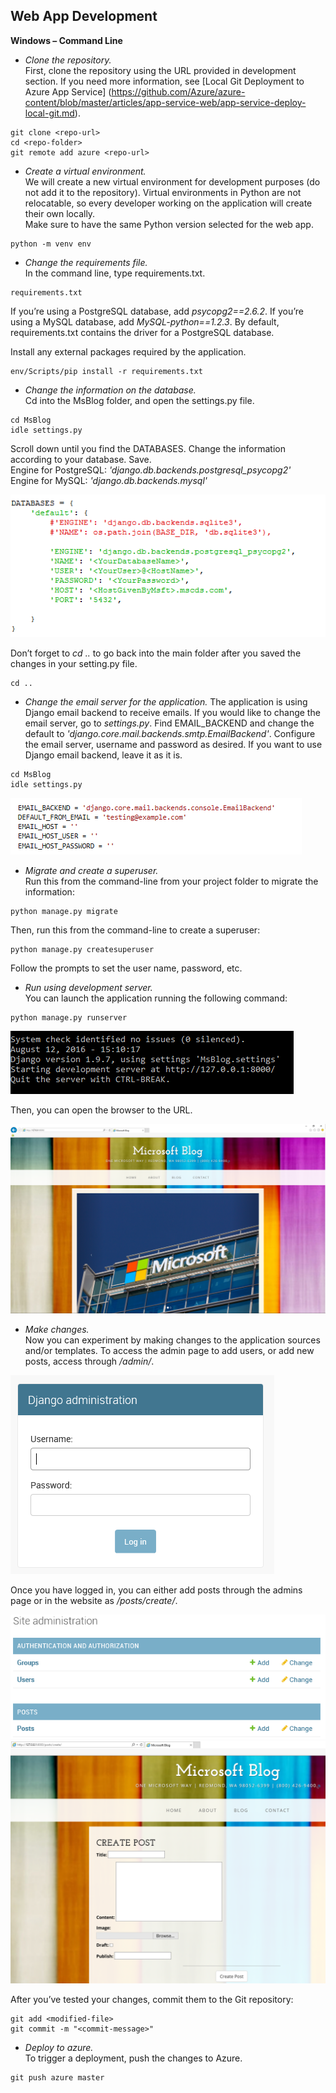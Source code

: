 ## **Web App Development**

**Windows – Command Line**

+ *Clone the repository.*  
First, clone the repository using the URL provided in development section. If you need more information, see [Local Git Deployment to Azure App Service] (https://github.com/Azure/azure-content/blob/master/articles/app-service-web/app-service-deploy-local-git.md).   
```
git clone <repo-url>  
cd <repo-folder>  
git remote add azure <repo-url>  
```

+ *Create a virtual environment.*  
We will create a new virtual environment for development purposes (do not add it to the repository). Virtual environments in Python are not relocatable, so every developer working on the application will create their own locally.  
Make sure to have the same Python version selected for the web app.  
```
python -m venv env 
```

+ *Change the requirements file.*  
In the command line, type requirements.txt. 
```
requirements.txt
```  
If you’re using a PostgreSQL database, add _psycopg2==2.6.2_. If you’re using a MySQL database, add _MySQL-python==1.2.3_. By default, requirements.txt contains the driver for a PostgreSQL database.  

Install any external packages required by the application. 

```
env/Scripts/pip install -r requirements.txt
``` 

+ *Change the information on the database.*  
Cd into the MsBlog folder, and open the settings.py file. 

```
cd MsBlog  
idle settings.py  
```  

Scroll down until you find the DATABASES. Change the information according to your database. Save.   
Engine for PostgreSQL: _'django.db.backends.postgresql_psycopg2'_  
Engine for MySQL: _'django.db.backends.mysql'_  

![11](https://github.com/ymr89/School-Me/blob/master/imagesReadMe/11.PNG)

Don’t forget to _cd .._ to go back into the main folder after you saved the changes in your setting.py file. 

```
cd ..
```

+ *Change the email server for the application.*
The application is using Django email backend to receive emails. If you would like to change the email server, go to _settings.py_. Find EMAIL_BACKEND and change the default to _'django.core.mail.backends.smtp.EmailBackend'_. Configure the email server, username and password as desired. If you want to use Django email backend, leave it as it is.  
```
cd MsBlog  
idle settings.py  
```  

![18](https://github.com/ymr89/School-Me/blob/master/imagesReadMe/18.PNG) 

+ *Migrate and create a superuser.*  
Run this from the command-line from your project folder to migrate the information: 

```
python manage.py migrate
```  
Then, run this from the command-line to create a superuser: 

```
python manage.py createsuperuser
```  
Follow the prompts to set the user name, password, etc. 

+ *Run using development server.*  
You can launch the application running the following command:  
```
python manage.py runserver
``` 
![18](https://github.com/ymr89/MsBlog/blob/master/Images-README/18.png)

Then, you can open the browser to the URL. 

![14](https://github.com/ymr89/MsBlog/blob/master/Images-README/14.png)

+ *Make changes.*  
Now you can experiment by making changes to the application sources and/or templates. To access the admin page to add users, or add new posts, access through _/admin/_.

![15](https://github.com/ymr89/MsBlog/blob/master/Images-README/15.png) 

Once you have logged in, you can either add posts through the admins page or in the website as _/posts/create/_.

![16](https://github.com/ymr89/MsBlog/blob/master/Images-README/16.png)  
![17](https://github.com/ymr89/MsBlog/blob/master/Images-README/17.png)  

After you’ve tested your changes, commit them to the Git repository:

``` 
git add <modified-file>  
git commit -m "<commit-message>" 
```  

+ *Deploy to azure.*  
To trigger a deployment, push the changes to Azure. 

```
git push azure master
```

